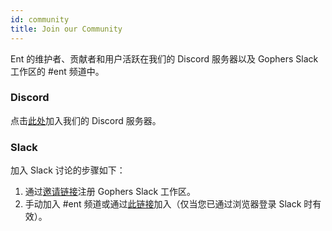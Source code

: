```yaml
---
id: community
title: Join our Community
---
```


Ent 的维护者、贡献者和用户活跃在我们的 Discord 服务器以及 Gophers Slack 工作区的 #ent 频道中。

### Discord

点击[此处](https://discord.gg/qZmPgTE6RX)加入我们的 Discord 服务器。

### Slack

加入 Slack 讨论的步骤如下：

1. 通过[邀请链接](https://invite.slack.golangbridge.org/)注册 Gophers Slack 工作区。
2. 手动加入 #ent 频道或通过[此链接](https://app.slack.com/client/T029RQSE6/C01FMSQDT53)加入（仅当您已通过浏览器登录 Slack 时有效）。